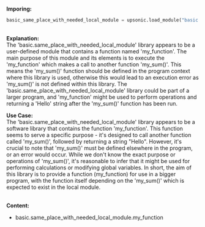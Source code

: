 <b class="custom_code_highlight_green">Imporing:</b><br>
```python
basic_same_place_with_needed_local_module = upsonic.load_module("basic.same_place_with_needed_local_module")
```
<br><b class="custom_code_highlight_green">Explanation:</b><br>The 'basic.same_place_with_needed_local_module' library appears to be a user-defined module that contains a function named 'my_function'. The main purpose of this module and its elements is to execute the 'my_function' which makes a call to another function 'my_sum()'. This means the 'my_sum()' function should be defined in the program context where this library is used, otherwise this would lead to an execution error as 'my_sum()' is not defined within this library. The 'basic.same_place_with_needed_local_module' library could be part of a larger program, and 'my_function' might be used to perform operations and returning a 'Hello' string after the 'my_sum()' function has been run.

<b class="custom_code_highlight_green">Use Case:</b><br>The 'basic.same_place_with_needed_local_module' library appears to be a software library that contains the function 'my_function'. This function seems to serve a specific purpose - it's designed to call another function called 'my_sum()', followed by returning a string "Hello". However, it's crucial to note that 'my_sum()' must be defined elsewhere in the program, or an error would occur. While we don't know the exact purpose or operations of 'my_sum()', it's reasonable to infer that it might be used for performing calculations or modifying global variables. In short, the aim of this library is to provide a function (my_function) for use in a bigger program, with the function itself depending on the 'my_sum()' which is expected to exist in the local module.

<br><b class="custom_code_highlight_green">Content:</b><br>
  - basic.same_place_with_needed_local_module.my_function
